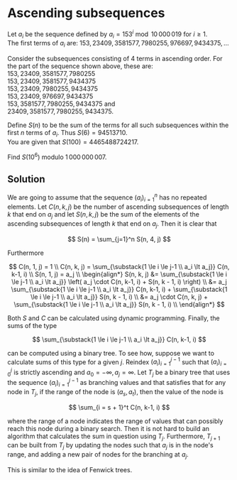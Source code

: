 # Ascending subsequences

Let $a_i$ be the sequence defined by $a_i=153^i \bmod 10\,000\,019$ for $i \ge 1$.<br />
The first terms of $a_i$ are:
$153, 23409, 3581577, 7980255, 976697, 9434375, \dots$

Consider the subsequences consisting of 4 terms in ascending order. For the part of the sequence shown above, these are:<br />
$153, 23409, 3581577, 7980255$<br />
$153, 23409, 3581577, 9434375$<br />
$153, 23409, 7980255, 9434375$<br />
$153, 23409, 976697, 9434375$<br />
$153, 3581577, 7980255, 9434375$ and<br />
$23409, 3581577, 7980255, 9434375$.

Define $S(n)$ to be the sum of the terms for all such subsequences within the first $n$ terms of $a_i$. Thus $S(6)=94513710$.<br />
You are given that $S(100)=4465488724217$.

Find $S(10^6)$ modulo $1\,000\,000\,007$.

## Solution

We are going to assume that the sequence $(a_i)_{i=1}^n$ has no repeated elements. Let $C(n, k, j)$ be the number of ascending subsequences of length $k$ that end on $a_j$ and let $S(n, k, j)$ be the sum of the elements of the ascending subsequences of length $k$ that end on $a_j$. Then it is clear that

$$
S(n) = \sum_{j=1}^n S(n, 4, j)
$$

Furthermore

$$
C(n, 1, j) = 1 \\
C(n, k, j) = \sum_{\substack{1 \le i \le j-1 \\ a_i \lt a_j}} C(n, k-1, i) \\
S(n, 1, j) = a_j \\
\begin{align*}
S(n, k, j)
&= \sum_{\substack{1 \le i \le j-1 \\ a_i \lt a_j}} \left( a_j \cdot C(n, k-1, i) + S(n, k - 1, i) \right) \\
&= a_j \sum_{\substack{1 \le i \le j-1 \\ a_i \lt a_j}} C(n, k-1, i) + \sum_{\substack{1 \le i \le j-1 \\ a_i \lt a_j}} S(n, k - 1, i) \\
&= a_j \cdot C(n, k, j) + \sum_{\substack{1 \le i \le j-1 \\ a_i \lt a_j}} S(n, k - 1, i) \\
\end{align*}
$$

Both $S$ and $C$ can be calculated using dynamic programming. Finally, the sums of the type

$$
\sum_{\substack{1 \le i \le j-1 \\ a_i \lt a_j}} C(n, k-1, i)
$$

can be computed using a binary tree. To see how, suppose we want to calculate sums of this type for a given $j$. Reindex $(a_i)_{i=1}^{j-1}$ such that $(a_i)_{i=0}^j$ is strictly ascending and $a_0 = -\infty, a_j = \infty$. Let $T_j$ be a binary tree that uses the sequence $(a_i)_{i=1}^{j-1}$ as branching values and that satisfies that for any node in $T_j$, if the range of the node is $(a_s, a_t)$, then the value of the node is

$$
\sum_{i = s + 1}^t C(n, k-1, i)
$$

where the range of a node indicates the range of values that can possibly reach this node during a binary search. Then it is not hard to build an algorithm that calculates the sum in question using $T_j$. Furthermore, $T_{j+1}$ can be built from $T_j$ by updating the nodes such that $a_j$ is in the node's range, and adding a new pair of nodes for the branching at $a_j$.

This is similar to the idea of Fenwick trees.
